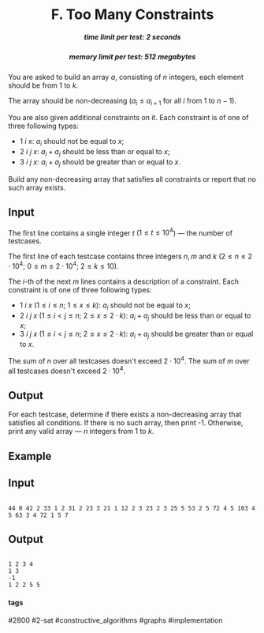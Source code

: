 <h1 style='text-align: center;'> F. Too Many Constraints</h1>

<h5 style='text-align: center;'>time limit per test: 2 seconds</h5>
<h5 style='text-align: center;'>memory limit per test: 512 megabytes</h5>

You are asked to build an array $a$, consisting of $n$ integers, each element should be from $1$ to $k$.

The array should be non-decreasing ($a_i \le a_{i+1}$ for all $i$ from $1$ to $n-1$). 

You are also given additional constraints on it. Each constraint is of one of three following types: 

* $1~i~x$: $a_i$ should not be equal to $x$;
* $2~i~j~x$: $a_i + a_j$ should be less than or equal to $x$;
* $3~i~j~x$: $a_i + a_j$ should be greater than or equal to $x$.

Build any non-decreasing array that satisfies all constraints or report that no such array exists.

## Input

The first line contains a single integer $t$ ($1 \le t \le 10^4$) — the number of testcases.

The first line of each testcase contains three integers $n, m$ and $k$ ($2 \le n \le 2 \cdot 10^4$; $0 \le m \le 2 \cdot 10^4$; $2 \le k \le 10$).

The $i$-th of the next $m$ lines contains a description of a constraint. Each constraint is of one of three following types: 

* $1~i~x$ ($1 \le i \le n$; $1 \le x \le k$): $a_i$ should not be equal to $x$;
* $2~i~j~x$ ($1 \le i < j \le n$; $2 \le x \le 2 \cdot k$): $a_i + a_j$ should be less than or equal to $x$;
* $3~i~j~x$ ($1 \le i < j \le n$; $2 \le x \le 2 \cdot k$): $a_i + a_j$ should be greater than or equal to $x$.

The sum of $n$ over all testcases doesn't exceed $2 \cdot 10^4$. The sum of $m$ over all testcases doesn't exceed $2 \cdot 10^4$.

## Output

For each testcase, determine if there exists a non-decreasing array that satisfies all conditions. If there is no such array, then print -1. Otherwise, print any valid array — $n$ integers from $1$ to $k$.

## Example

## Input


```

44 0 42 2 33 1 2 31 2 23 3 21 1 12 2 3 23 2 3 25 5 53 2 5 72 4 5 103 4 5 63 3 4 72 1 5 7
```
## Output


```

1 2 3 4
1 3
-1
1 2 2 5 5

```


#### tags 

#2800 #2-sat #constructive_algorithms #graphs #implementation 
